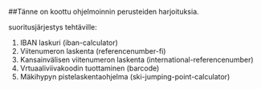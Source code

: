 ##Tänne on koottu ohjelmoinnin perusteiden harjoituksia.

suoritusjärjestys tehtäville:

1. IBAN laskuri (iban-calculator)
2. Viitenumeron laskenta (referencenumber-fi)
3. Kansainvälisen viitenumeron laskenta (international-referencenumber)
4. Vrtuaaliviivakoodin tuottaminen (barcode)
5. Mäkihypyn pistelaskentaohjelma (ski-jumping-point-calculator)

